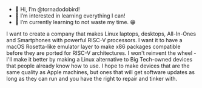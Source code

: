 - 👋 Hi, I’m @tornadodobird!
- 👀 I’m interested in learning everything I can!
- 🌱 I’m currently learning to not waste my time. 😁

I want to create a company that makes Linux laptops, desktops, All-In-Ones and Smartphones with powerful RISC-V processors. I want it to have a macOS Rosetta-like emulator layer to make x86 packages compatible before they are ported for RISC-V architectures. I won't reinvent the wheel - I'll make it better by making a Linux alternative to Big Tech-owned devices that people already know how to use. I hope to make devices that are the same quality as Apple machines, but ones that will get software updates as long as they can run and you have the right to repair and tinker with.
